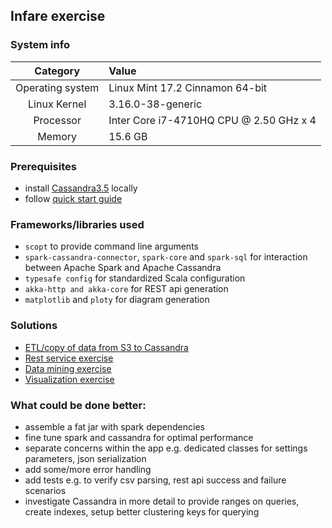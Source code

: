 ## Infare exercise

### System info
| Category         | Value                                   |
|:----------------:|:----------------------------------------|
| Operating system |  Linux Mint 17.2 Cinnamon 64-bit        |
| Linux Kernel     |  3.16.0-38-generic                      |
| Processor        |  Inter Core i7-4710HQ CPU @ 2.50 GHz x 4|
| Memory           |  15.6 GB                                |

### Prerequisites
 - install [Cassandra3.5](http://mirrors.rackhosting.com/apache/cassandra/3.5/apache-cassandra-3.5-bin.tar.gz) locally
 - follow [quick start guide](https://wiki.apache.org/cassandra/GettingStarted)

### Frameworks/libraries used
 - `scopt` to provide command line arguments
 - `spark-cassandra-connector`, `spark-core` and `spark-sql` for interaction between Apache Spark and Apache Cassandra
 - `typesafe config` for standardized Scala configuration
 - `akka-http and akka-core` for REST api generation
 - `matplotlib` and `ploty` for diagram generation

### Solutions
- [ETL/copy of data from S3 to Cassandra](src/main/scala/csvtocassandra/README.md)
- [Rest service exercise](src/main/scala/rest/README.md)
- [Data mining exercise](src/main/scala/datamining/README.md)
- [Visualization exercise](src/main/scala/visualization/visualization.ipynb)

### What could be done better:
 - assemble a fat jar with spark dependencies
 - fine tune spark and cassandra for optimal performance
 - separate concerns within the app e.g. dedicated classes for settings parameters, json serialization
 - add some/more error handling
 - add tests e.g. to verify csv parsing, rest api success and failure scenarios
 - investigate Cassandra in more detail to provide ranges on queries, create indexes, setup better clustering keys for querying
